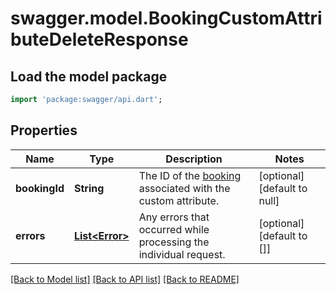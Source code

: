 # swagger.model.BookingCustomAttributeDeleteResponse

## Load the model package
```dart
import 'package:swagger/api.dart';
```

## Properties
Name | Type | Description | Notes
------------ | ------------- | ------------- | -------------
**bookingId** | **String** | The ID of the [booking](https://developer.squareup.com/reference/square_2023-12-13/objects/Booking) associated with the custom attribute. | [optional] [default to null]
**errors** | [**List&lt;Error&gt;**](Error.md) | Any errors that occurred while processing the individual request. | [optional] [default to []]

[[Back to Model list]](../README.md#documentation-for-models) [[Back to API list]](../README.md#documentation-for-api-endpoints) [[Back to README]](../README.md)


